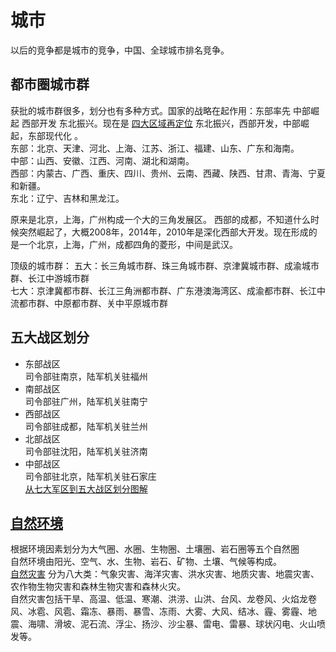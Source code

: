 # 城市

以后的竞争都是城市的竞争，中国、全球城市排名竞争。

## 都市圈城市群

获批的城市群很多，划分也有多种方式。国家的战略在起作用：东部率先 中部崛起 西部开发 东北振兴。现在是 [四大区域再定位](https://www.sohu.com/na/429361713_120179484) 东北振兴，西部开发，中部崛起，东部现代化 。    
东部：北京、天津、河北、上海、江苏、浙江、福建、山东、广东和海南。  
中部：山西、安徽、江西、河南、湖北和湖南。  
西部：内蒙古、广西、重庆、四川、贵州、云南、西藏、陕西、甘肃、青海、宁夏和新疆。  
东北：辽宁、吉林和黑龙江。

原来是北京，上海，广州构成一个大的三角发展区。
西部的成都，不知道什么时候突然崛起了，大概2008年，2014年，2010年是深化西部大开发。现在形成的是一个北京，上海，广州，成都四角的菱形，中间是武汉。

顶级的城市群：
五大：长三角城市群、珠三角城市群、京津冀城市群、成渝城市群、长江中游城市群  
七大：京津冀都市群、长江三角洲都市群、广东港澳海湾区、成渝都市群、长江中流都市群、中原都市群、关中平原城市群


## 五大战区划分

- 东部战区  
司令部驻南京，陆军机关驻福州  
- 南部战区  
司令部驻广州，陆军机关驻南宁  
- 西部战区  
司令部驻成都，陆军机关驻兰州
- 北部战区  
司令部驻沈阳，陆军机关驻济南
- 中部战区  
司令部驻北京，陆军机关驻石家庄  
[从七大军区到五大战区划分图解](https://baijiahao.baidu.com/s?id=1574539758088874)

## [自然环境][natural environment]

根据环境因素划分为大气圈、水圈、生物圈、土壤圈、岩石圈等五个自然圈  
自然环境由阳光、空气、水、生物、岩石、矿物、土壤、气候等构成。  
[自然灾害][natural calamities] 分为八大类：气象灾害、海洋灾害、洪水灾害、地质灾害、地震灾害、农作物生物灾害和森林生物灾害和森林火灾。  
自然灾害包括干旱、高温、低温、寒潮、洪涝、山洪、台风、龙卷风、火焰龙卷风、冰雹、风雹、霜冻、暴雨、暴雪、冻雨、大雾、大风、结冰、霾、雾霾、地震、海啸、滑坡、泥石流、浮尘、扬沙、沙尘暴、雷电、雷暴、球状闪电、火山喷发等。


[natural environment]: https://baike.baidu.com/item/%E8%87%AA%E7%84%B6%E7%8E%AF%E5%A2%83/5641146 "自然环境"

[natural calamities]: https://baike.baidu.com/item/%E8%87%AA%E7%84%B6%E7%81%BE%E5%AE%B3/81488 "自然灾害"